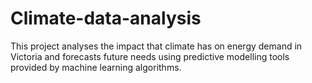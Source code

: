 # Climate-data-analysis
This project analyses the impact that climate has on energy demand in Victoria and forecasts future needs using predictive modelling tools provided by machine learning algorithms.
